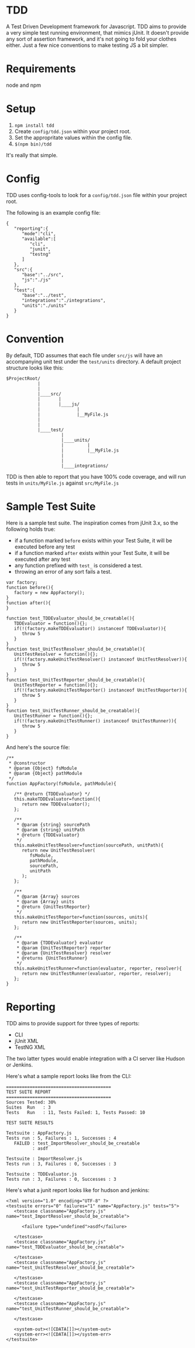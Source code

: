 TDD
========

A Test Driven Development framework for Javascript.  TDD aims to provide a very
simple test running environment, that mimics jUnit.  It doesn't provide any sort
of assertion framework, and it's not going to fold your clothes either.  Just a
few nice conventions to make testing JS a bit simpler.

Requirements
========
node and npm

Setup
========
1. `npm install tdd`
2. Create `config/tdd.json` within your project root.
3. Set the appropritate values within the config file.
4. `$(npm bin)/tdd`

It's really that simple.

Config
========
TDD uses config-tools to look for a `config/tdd.json` file within your project root.

The following is an example config file:
`````
{
   "reporting":{
      "mode":"cli",
      "available":[
         "cli",
         "junit",
         "testng"
      ]
   },
   "src":{
      "base":"../src",
      "js":"./js"
   },
   "test":{
      "base":"../test",
      "integrations":"./integrations",
      "units":"./units"
   }
}
`````
Convention
=========
By default, TDD assumes that each file under `src/js` will have an accompanying
unit test under the `test/units` directory.
A default project structure looks like this:
``````
$ProjectRoot/
            |
            |
            |____src/
            |       |
            |       |____js/
            |              |
            |              |__MyFile.js
            |
            |
            |____test/
                     |
                     |____units/
                     |         |
                     |         |__MyFile.js
                     |
                     |
                     |____integrations/
```````
TDD is then able to report that you have 100% code coverage, and will run tests in `units/MyFile.js` against `src/MyFile.js`

Sample Test Suite
========
Here is a sample test suite.  The inspiration comes from jUnit 3.x, so the following holds true:
* if a function marked `before` exists within your Test Suite, it will be executed before any test
* if a function marked `after` exists within your Test Suite, it will be executed after any test
* any function prefixed with `test_` is considered a test.
* throwing an error of any sort fails a test.

``````
var factory;
function before(){
   factory = new AppFactory();
}
function after(){
}

function test_TDDEvaluator_should_be_creatable(){
   TDDEvaluator = function(){};
   if(!(factory.makeTDDEvaluator() instanceof TDDEvaluator)){
      throw 5
   }
}
function test_UnitTestResolver_should_be_creatable(){
   UnitTestResolver = function(){};
   if(!(factory.makeUnitTestResolver() instanceof UnitTestResolver)){
      throw 5
   }
}
function test_UnitTestReporter_should_be_creatable(){
   UnitTestReporter = function(){};
   if(!(factory.makeUnitTestReporter() instanceof UnitTestReporter)){
      throw 5
   }
}
function test_UnitTestRunner_should_be_creatable(){
   UnitTestRunner = function(){};
   if(!(factory.makeUnitTestRunner() instanceof UnitTestRunner)){
      throw 5
   }
}
``````
And here's the source file:
``````
/**
 * @constructor
 * @param {Object} fsModule
 * @param {Object} pathModule
 */
function AppFactory(fsModule, pathModule){

   /** @return {TDDEvaluator} */
   this.makeTDDEvaluator=function(){
      return new TDDEvaluator();
   };

   /**
    * @param {string} sourcePath
    * @param {string} unitPath
    * @return {TDDEvaluator}
    */
   this.makeUnitTestResolver=function(sourcePath, unitPath){
      return new UnitTestResolver(
         fsModule,
         pathModule,
         sourcePath,
         unitPath
      );
   };

   /**
    * @param {Array} sources
    * @param {Array} units
    * @return {UnitTestReporter}
    */
   this.makeUnitTestReporter=function(sources, units){
      return new UnitTestReporter(sources, units);
   };

   /**
    * @param {TDDEvaluator} evaluator
    * @param {UnitTestReporter} reporter
    * @param {UnitTestResolver} resolver
    * @returns {UnitTestRunner}
    */
   this.makeUnitTestRunner=function(evaluator, reporter, resolver){
      return new UnitTestRunner(evaluator, reporter, resolver);
   };
}
``````
Reporting
========
TDD aims to provide support for three types of reports:

* CLI
* jUnit XML
* TestNG XML

The two latter types would enable integration with a CI server like Hudson or Jenkins.

Here's what a sample report looks like from the CLI:
``````
========================================
TEST SUITE REPORT
========================================
Sources Tested: 30%
Suites  Run   : 3
Tests   Run   : 11, Tests Failed: 1, Tests Passed: 10

TEST SUITE RESULTS

Testsuite : AppFactory.js
Tests run : 5, Failures : 1, Successes : 4
   FAILED : test_ImportResolver_should_be_creatable
          : asdf

Testsuite : ImportResolver.js
Tests run : 3, Failures : 0, Successes : 3

Testsuite : TDDEvaluator.js
Tests run : 3, Failures : 0, Successes : 3
``````
Here's what a junit report looks like for hudson and jenkins:
``````
<?xml version="1.0" encoding="UTF-8" ?>
<testsuite errors="0" failures="1" name="AppFactory.js" tests="5">
   <testcase classname="AppFactory.js"
name="test_ImportResolver_should_be_creatable">

      <failure type="undefined">asdf</failure>

   </testcase>
   <testcase classname="AppFactory.js"
name="test_TDDEvaluator_should_be_creatable">

   </testcase>
   <testcase classname="AppFactory.js"
name="test_UnitTestResolver_should_be_creatable">

   </testcase>
   <testcase classname="AppFactory.js"
name="test_UnitTestReporter_should_be_creatable">

   </testcase>
   <testcase classname="AppFactory.js"
name="test_UnitTestRunner_should_be_creatable">

   </testcase>

   <system-out><![CDATA[]]></system-out>
   <system-err><![CDATA[]]></system-err>
</testsuite>
``````